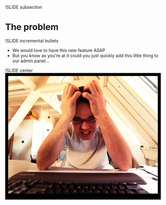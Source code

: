 !SLIDE subsection
# The problem #

!SLIDE incremental bullets
* We would love to have this new feature ASAP
* But you know as you're at it could you just quickly add this little thing to our admin panel...

!SLIDE center
![Frustration](frustration.jpg)

